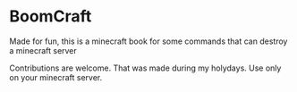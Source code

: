# BoomCraft
Made for fun, this is a minecraft book for some commands that can destroy a minecraft server

Contributions are welcome.
That was made during my holydays.
Use only on your minecraft server.
